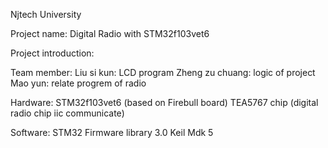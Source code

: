 
Njtech University

Project name: Digital Radio with STM32f103vet6

Project introduction: 

Team member: 
Liu si kun:       LCD program
Zheng zu chuang:  logic of project
Mao yun:          relate progrem of radio

Hardware:
STM32f103vet6 (based on Firebull board)
TEA5767 chip (digital radio chip iic communicate)

Software:
STM32 Firmware library 3.0
Keil Mdk 5


